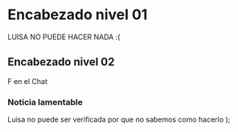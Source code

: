 # Encabezado nivel 01
LUISA NO PUEDE HACER NADA :(
## Encabezado nivel 02
F en el Chat
### Noticia lamentable
Luisa no puede ser verificada por que no sabemos como hacerlo );